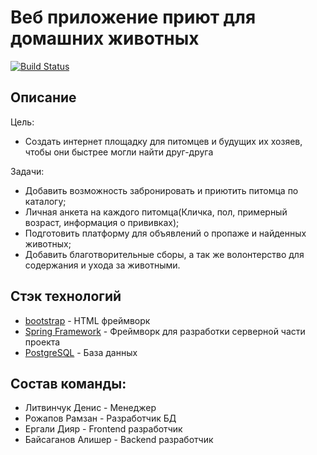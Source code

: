 # Веб приложение приют для домашних животных


[![Build Status](https://travis-ci.org/joemccann/dillinger.svg?branch=master)](https://travis-ci.org/joemccann/dillinger)

## Описание
Цель: 
- Cоздать интернет площадку для питомцев и будущих их хозяев, чтобы они быстрее могли найти друг-друга

Задачи:
- Добавить возможность забронировать и приютить питомца по каталогу;
- Личная анкета на каждого питомца(Кличка, пол, примерный возраст, информация о прививках);
- Подготовить платформу для объявлений о пропаже и найденных животных;
- Добавить благотворительные сборы, а так же волонтерство для содержания и ухода за животными.


## Стэк технологий


- [bootstrap](https://getbootstrap.com/) - HTML фреймворк
- [Spring Framework](https://spring.io/projects/spring-framework) - Фреймворк для разработки серверной части проекта
- [PostgreSQL](https://www.postgresql.org) - База данных


## Состав команды:
- Литвинчук Денис - Менеджер
- Рожапов Рамзан - Разработчик БД
- Ергали Дияр - Frontend разработчик
- Байсаганов Алишер - Backend разработчик
